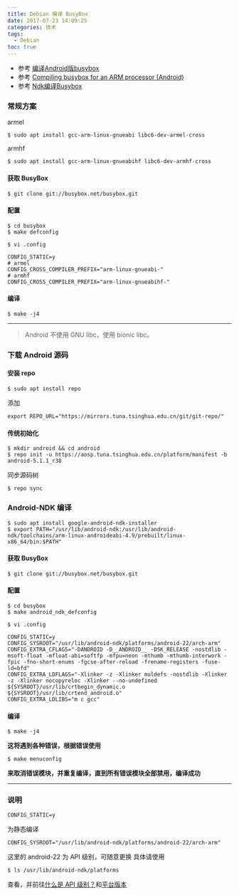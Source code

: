 ```yaml
---
title: Debian 编译 BusyBox
date: 2017-07-23 14:09:25
categories: 技术
tags:
  - Debian
toc: true
---
```


* 参考 [编译Android版busybox](https://github.com/yongce/AndroidDevNotes/blob/master/notes/tools/0006-busybox-android.asc)
* 参考 [Compiling busybox for an ARM processor (Android)](http://www.olafdietsche.de/2015/01/19/compiling-busybox-for-arm)
* 参考 [Ndk编译Busybox](http://www.cloudchou.com/android/post-701.html)
<!--more-->

### 常规方案
armel
```
$ sudo apt install gcc-arm-linux-gnueabi libc6-dev-armel-cross
```
armhf
```
$ sudo apt install gcc-arm-linux-gnueabihf libc6-dev-armhf-cross
```

#### 获取 BusyBox
```
$ git clone git://busybox.net/busybox.git
```

#### 配置
```
$ cd busybox
$ make defconfig
```
```
$ vi .config
```
```
CONFIG_STATIC=y
# armel
CONFIG_CROSS_COMPILER_PREFIX="arm-linux-gnueabi-"
# armhf
CONFIG_CROSS_COMPILER_PREFIX="arm-linux-gnueabihf-"
```

#### 编译
```
$ make -j4
```

---

> Android 不使用 GNU libc，使用 bionic libc。

### 下载 Android 源码
#### 安装 repo
```
$ sudo apt install repo
```
添加
```
export REPO_URL="https://mirrors.tuna.tsinghua.edu.cn/git/git-repo/"
```
#### 传统初始化
```
$ mkdir android && cd android
$ repo init -u https://aosp.tuna.tsinghua.edu.cn/platform/manifest -b android-5.1.1_r38
```
同步源码树
```
$ repo sync
```

### Android-NDK 编译
```
$ sudo apt install google-android-ndk-installer
$ export PATH="/usr/lib/android-ndk:/usr/lib/android-ndk/toolchains/arm-linux-androideabi-4.9/prebuilt/linux-x86_64/bin:$PATH"
```

#### 获取 BusyBox
```
$ git clone git://busybox.net/busybox.git
```

#### 配置
```
$ cd busybox
$ make android_ndk_defconfig
```
```
$ vi .config
```
```
CONFIG_STATIC=y
CONFIG_SYSROOT="/usr/lib/android-ndk/platforms/android-22/arch-arm"
CONFIG_EXTRA_CFLAGS="-DANDROID -D__ANDROID__ -DSK_RELEASE -nostdlib -msoft-float -mfloat-abi=softfp -mfpu=neon -mthumb -mthumb-interwork -fpic -fno-short-enums -fgcse-after-reload -frename-registers -fuse-ld=bfd"
CONFIG_EXTRA_LDFLAGS="-Xlinker -z -Xlinker muldefs -nostdlib -Xlinker -z -Xlinker nocopyreloc -Xlinker --no-undefined ${SYSROOT}/usr/lib/crtbegin_dynamic.o ${SYSROOT}/usr/lib/crtend_android.o"
CONFIG_EXTRA_LDLIBS="m c gcc"
```

#### 编译
```
$ make -j4
```
**这将遇到各种错误，根据错误使用**
```
$ make menuconfig
```
**来取消错误模块，并重复编译，直到所有错误模块全部禁用，编译成功**

---

### 说明
```
CONFIG_STATIC=y
```
为静态编译

```
CONFIG_SYSROOT="/usr/lib/android-ndk/platforms/android-22/arch-arm"
```
这里的 android-22 为 API 级别，可随意更换
具体请使用
```
$ ls /usr/lib/android-ndk/platforms
```
查看，并前往[什么是 API 级别？](https://developer.android.com/guide/topics/manifest/uses-sdk-element.html?hl=zh-cn#ApiLevels)和[平台版本](https://developer.android.com/about/dashboards/index.html?hl=zh-cn)
